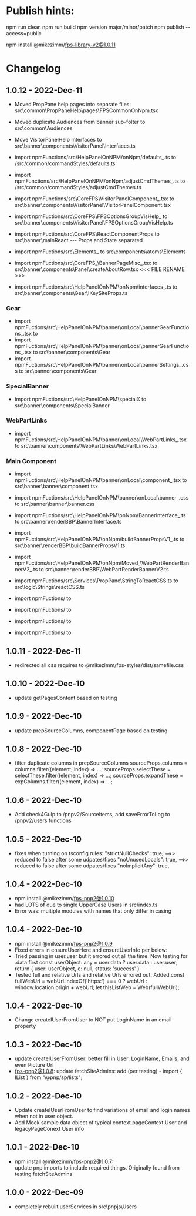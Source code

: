 # Publish hints:

npm run clean
npm run build
npm version major/minor/patch
npm publish --access=public

npm install @mikezimm/fps-library-v2@1.0.11


# Changelog

## 1.0.12 - 2022-Dec-11
- Moved PropPane help pages into separate files:  src\common\PropPaneHelp\pages\FPSCommonOnNpm.tsx
- Moved duplicate Audiences from banner sub-folter to src\common\Audiences
- Move VisitorPanelHelp Interfaces to src\banner\components\VisitorPanel\Interfaces.ts

- import npmFunctions/src/HelpPanelOnNPM/onNpm/defaults_.ts to /src/common/commandStyles/defaults.ts
- import npmFunctions/src/HelpPanelOnNPM/onNpm/adjustCmdThemes_.ts to /src/common/commandStyles/adjustCmdThemes.ts
- import npmFunctions/src\CoreFPS\VisitorPanelComponent_.tsx to src\banner\components\VisitorPanel\VisitorPanelComponent.tsx
- import npmFuctions/src\CoreFPS\FPSOptionsGroupVisHelp_ to src\banner\components\VisitorPanel\FPSOptionsGroupVisHelp.ts
- import npmFuctions/src\CoreFPS\ReactComponentProps to src\banner\mainReact --- Props and State separated

- import npmFuctions/src\Elements_ to src\components\atoms\Elements
- import npmFuctions/src\CoreFPS_\BannerPageMisc_.tsx to src\banner\components\Panel\createAboutRow.tsx <<< FILE RENAME >>>

- import npmFuctions/src\HelpPanelOnNPM\onNpm\interfaces_.ts to src\banner\components\Gear\IKeySiteProps.ts

### Gear
- import npmFuctions/src\HelpPanelOnNPM\banner\onLocal\bannerGearFunctions_.tsx to 
- import npmFuctions/src\HelpPanelOnNPM\banner\onLocal\bannerGearFunctions_.tsx to src\banner\components\Gear
- import npmFuctions/src\HelpPanelOnNPM\banner\onLocal\bannerSettings_.css to src\banner\components\Gear

### SpecialBanner
- import npmFuctions/src\HelpPanelOnNPM\specialX to src\banner\components\SpecialBanner

### WebPartLinks
- import npmFuctions/src\HelpPanelOnNPM\banner\onLocal\WebPartLinks_.tsx to src\banner\components\WebPartLinks\WebPartLinks.tsx

### Main Component
- import npmFuctions/src\HelpPanelOnNPM\banner\onLocal\component_.tsx to src\banner\banner\component.tsx
- import npmFuctions/src\HelpPanelOnNPM\banner\onLocal\banner_.css to src\banner\banner\banner.css


- import npmFuctions/src\HelpPanelOnNPM\onNpm\BannerInterface_.ts to src\banner\renderBBP\BannerInterface.ts
- import npmFuctions/src\HelpPanelOnNPM\onNpm\buildBannerPropsV1_.ts to src\banner\renderBBP\buildBannerPropsV1.ts
- import npmFuctions/src\HelpPanelOnNPM\onNpm\Moved_\WebPartRenderBannerV2_.ts to src\banner\renderBBP\WebPartRenderBannerV2.ts

- import npmFuctions/src\Services\PropPane\StringToReactCSS.ts to src\logic\Strings\reactCSS.ts


- import npmFuctions/ to 
- import npmFuctions/ to 
- import npmFuctions/ to 
- import npmFuctions/ to 


## 1.0.11 - 2022-Dec-11
- redirected all css requires to @mikezimm/fps-styles/dist/samefile.css

## 1.0.10 - 2022-Dec-10
- update getPagesContent based on testing

## 1.0.9 - 2022-Dec-10
- update prepSourceColumns, componentPage based on testing

## 1.0.8 - 2022-Dec-10
- filter duplicate columns in prepSourceColumns
  sourceProps.columns = columns.filter((element, index) => ...;
  sourceProps.selectThese = selectThese.filter((element, index) => ...;
  sourceProps.expandThese = expColumns.filter((element, index) => ...;

## 1.0.6 - 2022-Dec-10
- Add check4Gulp to /pnpv2/SourceItems, add saveErrorToLog to /pnpv2/users functions

## 1.0.5 - 2022-Dec-10
- fixes when turning on tsconfig rules:
    "strictNullChecks": true, ==>> reduced to false after some udpates/fixes
    "noUnusedLocals": true, ==>> reduced to false after some udpates/fixes
    "noImplicitAny": true,

## 1.0.4 - 2022-Dec-10
- npm install @mikezimm/fps-pnp2@1.0.10
- had LOTS of due to single UpperCase Users in src/index.ts
- Error was: multiple modules with names that only differ in casing

## 1.0.4 - 2022-Dec-10
- npm install @mikezimm/fps-pnp2@1.0.9
- Fixed errors in ensureUserHere and ensureUserInfo per below:
- Tried passing in user.user but it errored out all the time.  Now testing for .data first
    const userObject: any = user.data ? user.data : user.user;
    return { user: userObject, e: null, status: 'success' }
- Tested full and relative Urls and relative Urls errored out.  Added
    const fullWebUrl = webUrl.indexOf('https:') === 0 ? webUrl : window.location.origin + webUrl;
    let thisListWeb = Web(fullWebUrl);

## 1.0.4 - 2022-Dec-10
- Change createIUserFromUser to NOT put LoginName in an email property

## 1.0.3 - 2022-Dec-10
- update createIUserFromUser:  better fill in User:  LoginName, Emails, and even Picture Url
- fps-pnp2@1.0.8: update fetchSiteAdmins: add (per testing) - import { IList } from "@pnp/sp/lists";

## 1.0.2 - 2022-Dec-10
- Update createIUserFromUser to find variations of email and login names when not in user object.
- Add Mock sample data object of typical context.pageContext.User and legacyPageConext User info

## 1.0.1 - 2022-Dec-10
- npm install @mikezimm/fps-pnp2@1.0.7:  
  update pnp imports to include required things.  Originally found from testing fetchSiteAdmins

## 1.0.0 - 2022-Dec-09
- completely rebuilt userServices in src\pnpjs\Users
